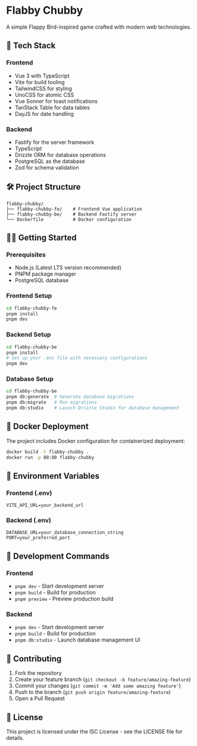 # Flabby Chubby

A simple Flappy Bird-inspired game crafted with modern web technologies.

## 🚀 Tech Stack

### Frontend
- Vue 3 with TypeScript
- Vite for build tooling
- TailwindCSS for styling
- UnoCSS for atomic CSS
- Vue Sonner for toast notifications
- TanStack Table for data tables
- DayJS for date handling

### Backend
- Fastify for the server framework
- TypeScript
- Drizzle ORM for database operations
- PostgreSQL as the database
- Zod for schema validation

## 🛠️ Project Structure

```
flabby-chubby/
├── flabby-chubby-fe/    # Frontend Vue application
├── flabby-chubby-be/    # Backend Fastify server
└── Dockerfile           # Docker configuration
```

## 🏃‍♂️ Getting Started

### Prerequisites
- Node.js (Latest LTS version recommended)
- PNPM package manager
- PostgreSQL database

### Frontend Setup
```bash
cd flabby-chubby-fe
pnpm install
pnpm dev
```

### Backend Setup
```bash
cd flabby-chubby-be
pnpm install
# Set up your .env file with necessary configurations
pnpm dev
```

### Database Setup
```bash
cd flabby-chubby-be
pnpm db:generate  # Generate database migrations
pnpm db:migrate   # Run migrations
pnpm db:studio    # Launch Drizzle Studio for database management
```

## 🐳 Docker Deployment

The project includes Docker configuration for containerized deployment:

```bash
docker build -t flabby-chubby .
docker run -p 80:80 flabby-chubby
```

## 🔧 Environment Variables

### Frontend (.env)
```
VITE_API_URL=your_backend_url
```

### Backend (.env)
```
DATABASE_URL=your_database_connection_string
PORT=your_preferred_port
```

## 📝 Development Commands

### Frontend
- `pnpm dev` - Start development server
- `pnpm build` - Build for production
- `pnpm preview` - Preview production build

### Backend
- `pnpm dev` - Start development server
- `pnpm build` - Build for production
- `pnpm db:studio` - Launch database management UI

## 🤝 Contributing

1. Fork the repository
2. Create your feature branch (`git checkout -b feature/amazing-feature`)
3. Commit your changes (`git commit -m 'Add some amazing feature'`)
4. Push to the branch (`git push origin feature/amazing-feature`)
5. Open a Pull Request

## 📄 License

This project is licensed under the ISC License - see the LICENSE file for details.

